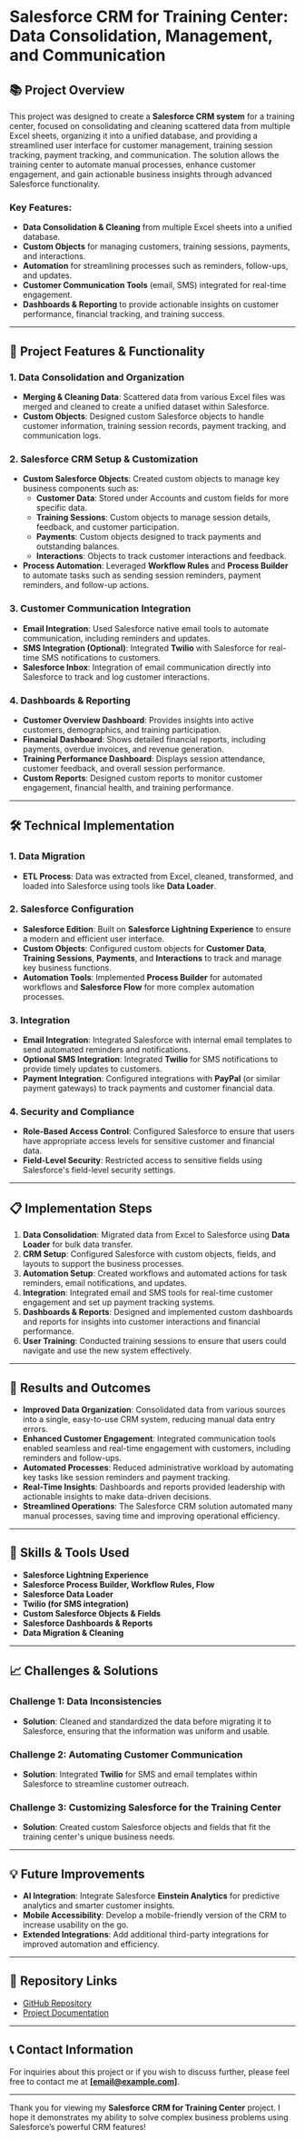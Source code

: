 # Salesforce CRM for Training Center: Data Consolidation, Management, and Communication

## 📚 **Project Overview**

This project was designed to create a **Salesforce CRM system** for a training center, focused on consolidating and cleaning scattered data from multiple Excel sheets, organizing it into a unified database, and providing a streamlined user interface for customer management, training session tracking, payment tracking, and communication. The solution allows the training center to automate manual processes, enhance customer engagement, and gain actionable business insights through advanced Salesforce functionality.

### **Key Features:**
- **Data Consolidation & Cleaning** from multiple Excel sheets into a unified database.
- **Custom Objects** for managing customers, training sessions, payments, and interactions.
- **Automation** for streamlining processes such as reminders, follow-ups, and updates.
- **Customer Communication Tools** (email, SMS) integrated for real-time engagement.
- **Dashboards & Reporting** to provide actionable insights on customer performance, financial tracking, and training success.

---

## 🚀 **Project Features & Functionality**

### 1. **Data Consolidation and Organization**
   - **Merging & Cleaning Data**: Scattered data from various Excel files was merged and cleaned to create a unified dataset within Salesforce.
   - **Custom Objects**: Designed custom Salesforce objects to handle customer information, training session records, payment tracking, and communication logs.

### 2. **Salesforce CRM Setup & Customization**
   - **Custom Salesforce Objects**: Created custom objects to manage key business components such as:
     - **Customer Data**: Stored under Accounts and custom fields for more specific data.
     - **Training Sessions**: Custom objects to manage session details, feedback, and customer participation.
     - **Payments**: Custom objects designed to track payments and outstanding balances.
     - **Interactions**: Objects to track customer interactions and feedback.
   - **Process Automation**: Leveraged **Workflow Rules** and **Process Builder** to automate tasks such as sending session reminders, payment reminders, and follow-up actions.

### 3. **Customer Communication Integration**
   - **Email Integration**: Used Salesforce native email tools to automate communication, including reminders and updates.
   - **SMS Integration (Optional)**: Integrated **Twilio** with Salesforce for real-time SMS notifications to customers.
   - **Salesforce Inbox**: Integration of email communication directly into Salesforce to track and log customer interactions.

### 4. **Dashboards & Reporting**
   - **Customer Overview Dashboard**: Provides insights into active customers, demographics, and training participation.
   - **Financial Dashboard**: Shows detailed financial reports, including payments, overdue invoices, and revenue generation.
   - **Training Performance Dashboard**: Displays session attendance, customer feedback, and overall session performance.
   - **Custom Reports**: Designed custom reports to monitor customer engagement, financial health, and training performance.

---

## 🛠️ **Technical Implementation**

### 1. **Data Migration**
   - **ETL Process**: Data was extracted from Excel, cleaned, transformed, and loaded into Salesforce using tools like **Data Loader**.
   
### 2. **Salesforce Configuration**
   - **Salesforce Edition**: Built on **Salesforce Lightning Experience** to ensure a modern and efficient user interface.
   - **Custom Objects**: Configured custom objects for **Customer Data**, **Training Sessions**, **Payments**, and **Interactions** to track and manage key business functions.
   - **Automation Tools**: Implemented **Process Builder** for automated workflows and **Salesforce Flow** for more complex automation processes.

### 3. **Integration**
   - **Email Integration**: Integrated Salesforce with internal email templates to send automated reminders and notifications.
   - **Optional SMS Integration**: Integrated **Twilio** for SMS notifications to provide timely updates to customers.
   - **Payment Integration**: Configured integrations with **PayPal** (or similar payment gateways) to track payments and customer financial data.

### 4. **Security and Compliance**
   - **Role-Based Access Control**: Configured Salesforce to ensure that users have appropriate access levels for sensitive customer and financial data.
   - **Field-Level Security**: Restricted access to sensitive fields using Salesforce's field-level security settings.

---

## 📋 **Implementation Steps**

1. **Data Consolidation**: Migrated data from Excel to Salesforce using **Data Loader** for bulk data transfer.
2. **CRM Setup**: Configured Salesforce with custom objects, fields, and layouts to support the business processes.
3. **Automation Setup**: Created workflows and automated actions for task reminders, email notifications, and updates.
4. **Integration**: Integrated email and SMS tools for real-time customer engagement and set up payment tracking systems.
5. **Dashboards & Reports**: Designed and implemented custom dashboards and reports for insights into customer interactions and financial performance.
6. **User Training**: Conducted training sessions to ensure that users could navigate and use the new system effectively.

---

## 📜 **Results and Outcomes**

- **Improved Data Organization**: Consolidated data from various sources into a single, easy-to-use CRM system, reducing manual data entry errors.
- **Enhanced Customer Engagement**: Integrated communication tools enabled seamless and real-time engagement with customers, including reminders and follow-ups.
- **Automated Processes**: Reduced administrative workload by automating key tasks like session reminders and payment tracking.
- **Real-Time Insights**: Dashboards and reports provided leadership with actionable insights to make data-driven decisions.
- **Streamlined Operations**: The Salesforce CRM solution automated many manual processes, saving time and improving operational efficiency.

---

## 🔧 **Skills & Tools Used**
- **Salesforce Lightning Experience**
- **Salesforce Process Builder, Workflow Rules, Flow**
- **Salesforce Data Loader**
- **Twilio (for SMS integration)**
- **Custom Salesforce Objects & Fields**
- **Salesforce Dashboards & Reports**
- **Data Migration & Cleaning**

---

## 📈 **Challenges & Solutions**

### **Challenge 1: Data Inconsistencies**
- **Solution**: Cleaned and standardized the data before migrating it to Salesforce, ensuring that the information was uniform and usable.

### **Challenge 2: Automating Customer Communication**
- **Solution**: Integrated **Twilio** for SMS and email templates within Salesforce to streamline customer outreach.

### **Challenge 3: Customizing Salesforce for the Training Center**
- **Solution**: Created custom Salesforce objects and fields that fit the training center's unique business needs.

---

## 💡 **Future Improvements**
- **AI Integration**: Integrate Salesforce **Einstein Analytics** for predictive analytics and smarter customer insights.
- **Mobile Accessibility**: Develop a mobile-friendly version of the CRM to increase usability on the go.
- **Extended Integrations**: Add additional third-party integrations for improved automation and efficiency.

---

## 🔗 **Repository Links**
- [GitHub Repository](#)
- [Project Documentation](#)

---

## 📞 **Contact Information**
For inquiries about this project or if you wish to discuss further, please feel free to contact me at **[email@example.com]**.

---

Thank you for viewing my **Salesforce CRM for Training Center** project. I hope it demonstrates my ability to solve complex business problems using Salesforce’s powerful CRM features!

